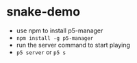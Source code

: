 # snake-demo
* use npm to install p5-manager
* `npm install -g p5-manager`
* run the server command to start playing 
* `p5 server` or `p5 s`
